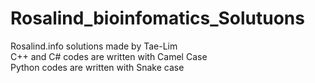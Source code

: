 # Rosalind_bioinfomatics_Solutuons <br/>
Rosalind.info solutions made by Tae-Lim <br/>
C++ and C# codes are written with Camel Case <br/>
Python codes are written with Snake case
